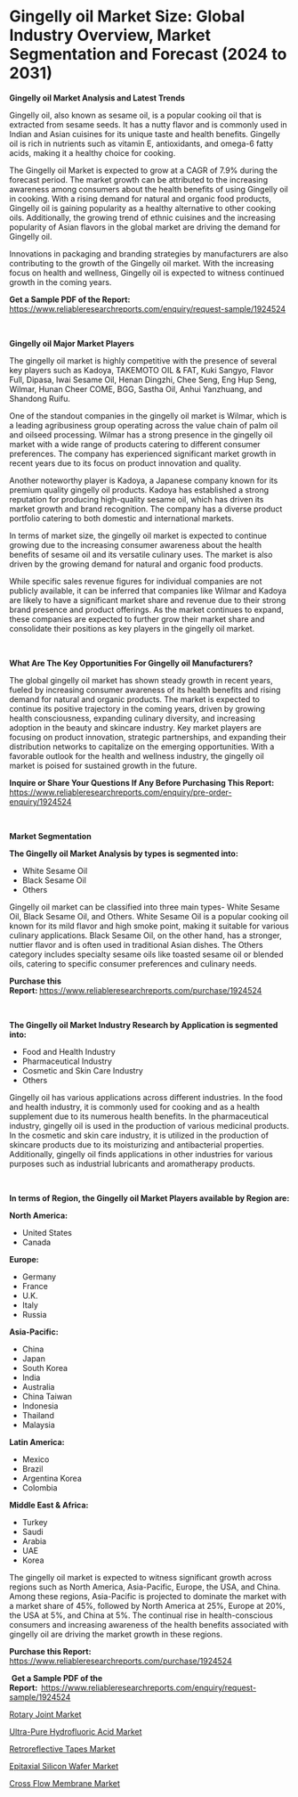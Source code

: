 <p><h1>Gingelly oil Market Size: Global Industry Overview, Market Segmentation and Forecast (2024 to 2031)</h1></p><p><strong>Gingelly oil Market Analysis and Latest Trends</strong></p>
<p><p>Gingelly oil, also known as sesame oil, is a popular cooking oil that is extracted from sesame seeds. It has a nutty flavor and is commonly used in Indian and Asian cuisines for its unique taste and health benefits. Gingelly oil is rich in nutrients such as vitamin E, antioxidants, and omega-6 fatty acids, making it a healthy choice for cooking.</p><p>The Gingelly oil Market is expected to grow at a CAGR of 7.9% during the forecast period. The market growth can be attributed to the increasing awareness among consumers about the health benefits of using Gingelly oil in cooking. With a rising demand for natural and organic food products, Gingelly oil is gaining popularity as a healthy alternative to other cooking oils. Additionally, the growing trend of ethnic cuisines and the increasing popularity of Asian flavors in the global market are driving the demand for Gingelly oil.</p><p>Innovations in packaging and branding strategies by manufacturers are also contributing to the growth of the Gingelly oil market. With the increasing focus on health and wellness, Gingelly oil is expected to witness continued growth in the coming years.</p></p>
<p><strong>Get a Sample PDF of the Report:&nbsp;</strong> <a href="https://www.reliableresearchreports.com/enquiry/request-sample/1924524">https://www.reliableresearchreports.com/enquiry/request-sample/1924524</a></p>
<p>&nbsp;</p>
<p><strong>Gingelly oil Major Market Players</strong></p>
<p><p>The gingelly oil market is highly competitive with the presence of several key players such as Kadoya, TAKEMOTO OIL & FAT, Kuki Sangyo, Flavor Full, Dipasa, Iwai Sesame Oil, Henan Dingzhi, Chee Seng, Eng Hup Seng, Wilmar, Hunan Cheer COME, BGG, Sastha Oil, Anhui Yanzhuang, and Shandong Ruifu.</p><p>One of the standout companies in the gingelly oil market is Wilmar, which is a leading agribusiness group operating across the value chain of palm oil and oilseed processing. Wilmar has a strong presence in the gingelly oil market with a wide range of products catering to different consumer preferences. The company has experienced significant market growth in recent years due to its focus on product innovation and quality.</p><p>Another noteworthy player is Kadoya, a Japanese company known for its premium quality gingelly oil products. Kadoya has established a strong reputation for producing high-quality sesame oil, which has driven its market growth and brand recognition. The company has a diverse product portfolio catering to both domestic and international markets.</p><p>In terms of market size, the gingelly oil market is expected to continue growing due to the increasing consumer awareness about the health benefits of sesame oil and its versatile culinary uses. The market is also driven by the growing demand for natural and organic food products.</p><p>While specific sales revenue figures for individual companies are not publicly available, it can be inferred that companies like Wilmar and Kadoya are likely to have a significant market share and revenue due to their strong brand presence and product offerings. As the market continues to expand, these companies are expected to further grow their market share and consolidate their positions as key players in the gingelly oil market.</p></p>
<p>&nbsp;</p>
<p><strong>What Are The Key Opportunities For Gingelly oil Manufacturers?</strong></p>
<p><p>The global gingelly oil market has shown steady growth in recent years, fueled by increasing consumer awareness of its health benefits and rising demand for natural and organic products. The market is expected to continue its positive trajectory in the coming years, driven by growing health consciousness, expanding culinary diversity, and increasing adoption in the beauty and skincare industry. Key market players are focusing on product innovation, strategic partnerships, and expanding their distribution networks to capitalize on the emerging opportunities. With a favorable outlook for the health and wellness industry, the gingelly oil market is poised for sustained growth in the future.</p></p>
<p><strong>Inquire or Share Your Questions If Any Before Purchasing This Report:</strong> <a href="https://www.reliableresearchreports.com/enquiry/pre-order-enquiry/1924524">https://www.reliableresearchreports.com/enquiry/pre-order-enquiry/1924524</a></p>
<p>&nbsp;</p>
<p><strong>Market Segmentation</strong></p>
<p><strong>The Gingelly oil Market Analysis by types is segmented into:</strong></p>
<p><ul><li>White Sesame Oil</li><li>Black Sesame Oil</li><li>Others</li></ul></p>
<p><p>Gingelly oil market can be classified into three main types- White Sesame Oil, Black Sesame Oil, and Others. White Sesame Oil is a popular cooking oil known for its mild flavor and high smoke point, making it suitable for various culinary applications. Black Sesame Oil, on the other hand, has a stronger, nuttier flavor and is often used in traditional Asian dishes. The Others category includes specialty sesame oils like toasted sesame oil or blended oils, catering to specific consumer preferences and culinary needs.</p></p>
<p><strong>Purchase this Report:&nbsp;</strong><a href="https://www.reliableresearchreports.com/purchase/1924524">https://www.reliableresearchreports.com/purchase/1924524</a></p>
<p>&nbsp;</p>
<p><strong>The Gingelly oil Market Industry Research by Application is segmented into:</strong></p>
<p><ul><li>Food and Health Industry</li><li>Pharmaceutical Industry</li><li>Cosmetic and Skin Care Industry</li><li>Others</li></ul></p>
<p><p>Gingelly oil has various applications across different industries. In the food and health industry, it is commonly used for cooking and as a health supplement due to its numerous health benefits. In the pharmaceutical industry, gingelly oil is used in the production of various medicinal products. In the cosmetic and skin care industry, it is utilized in the production of skincare products due to its moisturizing and antibacterial properties. Additionally, gingelly oil finds applications in other industries for various purposes such as industrial lubricants and aromatherapy products.</p></p>
<p>&nbsp;</p>
<p><strong>In terms of Region, the Gingelly oil Market Players available by Region are:</strong></p>
<p>
    <p> <strong> North America: </strong>
        <ul>
            <li>United States</li>
            <li>Canada</li>
        </ul>
        </p> 
    <p> <strong> Europe: </strong>
        <ul>
            <li>Germany</li>
            <li>France</li>
            <li>U.K.</li>
            <li>Italy</li>
            <li>Russia</li>
        </ul>
        </p> 
    <p> <strong> Asia-Pacific: </strong>
        <ul>
            <li>China</li>
            <li>Japan</li>
            <li>South Korea</li>
            <li>India</li>
            <li>Australia</li>
            <li>China Taiwan</li>
            <li>Indonesia</li>
            <li>Thailand</li>
            <li>Malaysia</li>
        </ul>
        </p> 
    <p> <strong> Latin America: </strong>
        <ul>
            <li>Mexico</li>
            <li>Brazil</li>
            <li>Argentina Korea</li>
            <li>Colombia</li>
        </ul>
        </p> 
    <p> <strong> Middle East & Africa: </strong>
        <ul>
            <li>Turkey</li>
            <li>Saudi</li>
            <li>Arabia</li>
            <li>UAE</li>
            <li>Korea</li>
        </ul>
    </p>
    </p>
<p><p>The gingelly oil market is expected to witness significant growth across regions such as North America, Asia-Pacific, Europe, the USA, and China. Among these regions, Asia-Pacific is projected to dominate the market with a market share of 45%, followed by North America at 25%, Europe at 20%, the USA at 5%, and China at 5%. The continual rise in health-conscious consumers and increasing awareness of the health benefits associated with gingelly oil are driving the market growth in these regions.</p></p>
<p><strong>Purchase this Report: </strong><a href="https://www.reliableresearchreports.com/purchase/1924524">https://www.reliableresearchreports.com/purchase/1924524</a></p>
<p>&nbsp;<strong>Get a Sample PDF of the Report:&nbsp;&nbsp;</strong><a href="https://www.reliableresearchreports.com/enquiry/request-sample/1924524">https://www.reliableresearchreports.com/enquiry/request-sample/1924524</a></p>
<p><strong></strong></p>
<p><p><a href="https://github.com/seekum/Market-Research-Report-List-1/blob/main/rotary-joint-market.md">Rotary Joint Market</a></p><p><a href="https://summer-dogwood-3e9.notion.site/Ultra-Pure-Hydrofluoric-Acid-Market-Centers-on-Aspects-such-as-Market-Growth-Market-Share-Market-O-7dab9cfb734a448ba0603695dd6ee5d0">Ultra-Pure Hydrofluoric Acid Market</a></p><p><a href="https://funky-papaya-cf4.notion.site/Retroreflective-Tapes-Market-Size-Global-Industry-Overview-Market-Segmentation-and-Forecast-2024--b92effa8ee7747d08036937afa7a1dc9">Retroreflective Tapes Market</a></p><p><a href="https://view.publitas.com/reportprime-1/insights-into-epitaxial-silicon-wafer-market-size-analysing-market-share-trends-and-growth-from-2024-to-2031/">Epitaxial Silicon Wafer Market</a></p><p><a href="https://view.publitas.com/reportprime-1/cross-flow-membrane-market-insights-market-players-and-forecast-till-2031/">Cross Flow Membrane Market</a></p></p>
